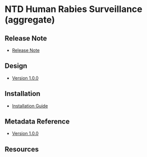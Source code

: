 # NTD Human Rabies Surveillance (aggregate)

## Release Note

- [Release Note](#ntd-hrs-agg-release-note)

## Design

- [Version 1.0.0](#ntd-hrs-agg-design)

## Installation

- [Installation Guide](#ntd-hrs-agg-installation)

## Metadata Reference

- [Version 1.0.0](https://packages.dhis2.org/en/NTD_HRS_AGG/1.0.0/DHIS2.40/NTD_HRS_AGG_COMPLETE_1.0.0_DHIS2.40.xlsx)

## Resources
